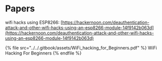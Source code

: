 # Papers

wifi hacks using ESP8266: [https://hackernoon.com/deauthentication-attack-and-other-wifi-hacks-using-an-esp8266-module-14f9142b063d](https://hackernoon.com/deauthentication-attack-and-other-wifi-hacks-using-an-esp8266-module-14f9142b063d)

{% file src="../../.gitbook/assets/WiFi_hacking_for_Beginners.pdf" %}
WiFi Hacking For Beginners
{% endfile %}
